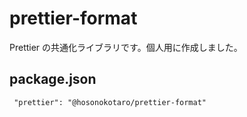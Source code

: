 # prettier-format

Prettier の共通化ライブラリです。個人用に作成しました。

## package.json

```
 "prettier": "@hosonokotaro/prettier-format"
```
